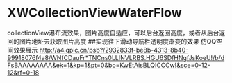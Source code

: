 # XWCollectionViewWaterFlow
collectionView瀑布流效果，图片高度自适应，可以后台返回高度，或者从后台返回的图片地址去获取图片高度
##实现往下滑动导航栏透明度渐变的效果  仿QQ空间效果展示
http://a4.qpic.cn/psb?/2932833f-be8b-4313-8b40-99918076f4a8/WNfCDauFr*TNCns0LLINVLRBS.HGU6SDfHNgfJsKoeU!/b/dFsBAAAAAAAA&ek=1&kp=1&pt=0&bo=KwEtAisBLQICCCw!&sce=0-12-12&rf=0-18